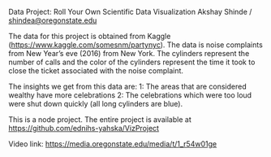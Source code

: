 Data Project: Roll Your Own Scientific Data Visualization
Akshay Shinde / shindea@oregonstate.edu

The data for this project is obtained from Kaggle (https://www.kaggle.com/somesnm/partynyc). The data is noise complaints from New Year’s eve (2016) from New York. The cylinders represent the number of calls and the color of the cylinders represent the time it took to close the ticket associated with the noise complaint.








The insights we get from this data are:
1: The areas that are considered wealthy have more celebrations
2: The celebrations which were too loud were shut down quickly (all long cylinders are blue).

This is a node project. The entire project is available at https://github.com/ednihs-yahska/VizProject

Video link: https://media.oregonstate.edu/media/t/1_r54w01ge
